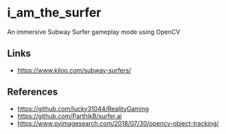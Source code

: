 # i_am_the_surfer
An immersive Subway Surfer gameplay mode using OpenCV

## Links
* https://www.kiloo.com/subway-surfers/

## References
* https://github.com/lucky31044/RealityGaming
* https://github.com/ParthikB/surfer.ai
* https://www.pyimagesearch.com/2018/07/30/opencv-object-tracking/
